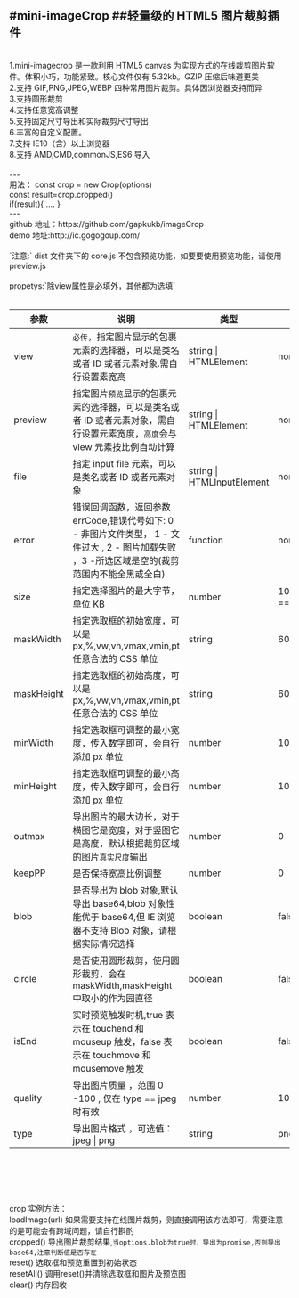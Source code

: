 #mini-imageCrop ##轻量级的 HTML5 图片裁剪插件
<br>
---
<br>
1.mini-imagecrop 是一款利用 HTML5
canvas 为实现方式的在线裁剪图片软件。体积小巧，功能紧致。核心文件仅有 5.32kb。GZIP 压缩后味道更美
<br /> 2.支持 GIF,PNG,JPEG,WEBP 四种常用图片裁剪。具体因浏览器支持而异 <br /> 3.支持圆形裁剪 <br /> 4.支持任意宽高调整<br /> 5.支持固定尺寸导出和实际裁剪尺寸导出<br /> 6.丰富的自定义配置。<br /> 7.支持 IE10（含）以上浏览器 <br /> 8.支持 AMD,CMD,commonJS,ES6 导入<br />
<br />
---
<br />
用法： const crop = new Crop(options)<br>
const result=crop.cropped()<br>
if(result){
    ....
}
<br />
---
<br />
github 地址：https://github.com/gapkukb/imageCrop<br />
demo 地址:http://ic.gogogoup.com/<br /><br />
`注意:` dist 文件夹下的 core.js 不包含预览功能，如要要使用预览功能，请使用 preview.js
<br /><br />
propetys:`除view属性是必填外，其他都为选填`
<br>
<br>


| 参数 | 说明 | 类型 | 默认值 |
| ---- |-----|------|-------|
| view | `必传`，指定图片显示的包裹元素的选择器，可以是类名或者 ID 或者元素对象.需自行设置素宽高 | string &#124; HTMLElement | none |
| preview | 指定图片`预览`显示的包裹元素的选择器，可以是类名或者 ID 或者元素对象，需自行设置元素宽度，`高度`会与 view 元素按比例自动计算 | string &#124; HTMLElement | none |
| file | 指定 input file 元素，可以是类名或者 ID 或者元素对象 | string &#124; HTMLInputElement | none |
| error | 错误回调函数，返回参数 errCode,错误代号如下: 0 - 非图片文件类型， 1 - 文件过大 , 2 - 图片加载失败 ，3 -所选区域是空的(裁剪范围内不能全黑或全白) | function | none |
| size | 指定选择图片的最大字节，单位 KB | number | 1024&#42;1024&#42;5 == 5M |
| maskWidth | 指定选取框的初始宽度，可以是 px,%,vw,vh,vmax,vmin,pt 任意合法的 CSS 单位 | string | 60% |
| maskHeight | 指定选取框的初始高度，可以是 px,%,vw,vh,vmax,vmin,pt 任意合法的 CSS 单位 | string | 60% |
| minWidth | 指定选取框可调整的最小宽度，传入数字即可，会自行添加 px 单位 | number | 100 |
| minHeight | 指定选取框可调整的最小高度，传入数字即可，会自行添加 px 单位 | number | 100 |
| outmax | 导出图片的最大边长，对于横图它是宽度，对于竖图它是高度，默认根据裁剪区域的图片`真实尺度`输出 | number | 0 |
| keepPP | 是否保持宽高比例调整 | number | 0 |
| blob | 是否导出为 blob 对象,默认导出 base64,blob 对象性能优于 base64,但 IE 浏览器不支持 Blob 对象，请根据实际情况选择 | boolean | false |
| circle | 是否使用圆形裁剪，使用圆形裁剪，会在 maskWidth,maskHeight 中取小的作为园直径 | boolean | false |
| isEnd | 实时预览触发时机,true 表示在 touchend 和 mouseup 触发，false 表示在 touchmove 和 mousemove 触发 | boolean | false |
| quality | 导出图片质量 ，范围 0 -100 , 仅在 type == jpeg 时有效 | number | 100 |
| type | 导出图片格式 ，可选值：jpeg &#124; png | string | png |
<br><br>
---

crop 实例方法：<br>
loadImage(url) 如果需要支持在线图片裁剪，则直接调用该方法即可，需要注意的是可能会有跨域问题，请自行斟酌<br>
cropped() 导出图片裁剪结果,`当options.blob为true时，导出为promise,否则导出base64,注意判断值是否存在`<br>
reset() 选取框和预览重置到初始状态<br>
resetAll() 调用reset()并清除选取框和图片及预览图<br>
clear() 内存回收<br>
